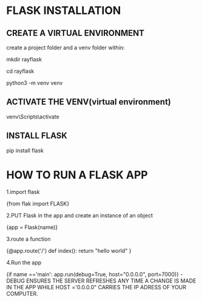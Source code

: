 # FLASK INSTALLATION
## CREATE A VIRTUAL ENVIRONMENT
create a project folder and a venv folder within:

mkdir rayflask

cd rayflask

python3 -m venv venv

## ACTIVATE THE VENV(virtual environment)
venv\Scripts\activate
## INSTALL FLASK
pip install flask

# HOW TO RUN A FLASK APP
 1.import flask

{from flak import FLASK}

2.PUT Flask in the app and create an instance of an object

{app = Flask(name)}

3.route a function

{@app.route('/')
def index():
return "hello world" }

4.Run the app

{if name =='main':
app.run(debug=True, host="0.0.0.0", port=7000)} -DEBUG ENSURES THE SERVER REFRESHES ANY TIME A CHANGE IS MADE IN THE APP WHILE HOST ='0.0.0.0" CARRIES THE IP ADRESS OF YOUR COMPUTER.